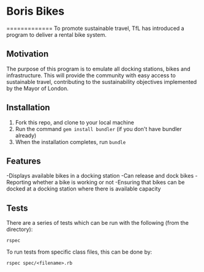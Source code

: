 # Boris Bikes
=============
To promote sustainable travel, TfL has introduced a program to deliver a rental bike system.

## Motivation
The purpose of this program is to emulate all docking stations, bikes and infrastructure. This will provide the community with easy access to sustainable travel, contributing to the sustainability objectives implemented by the Mayor of London.

## Installation
1. Fork this repo, and clone to your local machine
2. Run the command `gem install bundler` (if you don't have bundler already)
3. When the installation completes, run `bundle`

## Features
-Displays available bikes in a docking station
-Can release and dock bikes
-Reporting whether a bike is working or not
-Ensuring that bikes can be docked at a docking station where there is available capacity

## Tests
There are a series of tests which can be run with the following (from the directory):
```
rspec
```
To run tests from specific class files, this can be done by:
```
rspec spec/<filename>.rb
```
